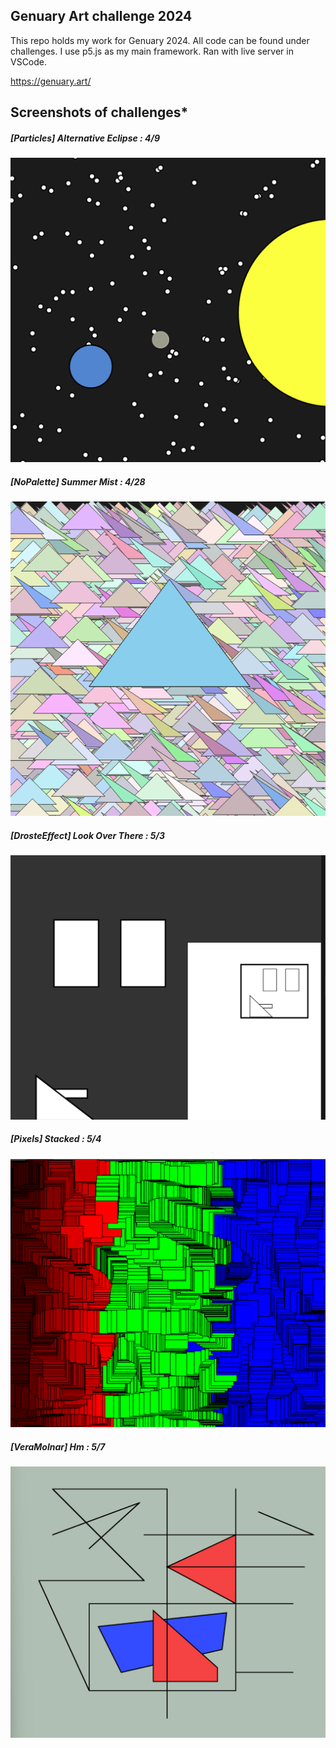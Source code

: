 ## Genuary Art challenge 2024

This repo holds my work for Genuary 2024.  All code can be found under challenges.    I use p5.js as my main framework. Ran with live server in VSCode.

https://genuary.art/

## Screenshots of challenges*

##### [Particles] Alternative Eclipse : 4/9
!["[Particles] Alternative Eclipse"](./screenshots/0.particles.png)


##### [NoPalette] Summer Mist : 4/28
!["[No Palette] Summer Mist"](./screenshots/1.noPalette.png)


##### [DrosteEffect] Look Over There : 5/3
!["[Droste Effect] Look Over There"](./screenshots/2.dorsteEffect.png)


##### [Pixels] Stacked : 5/4
!["[Pixels] Stacked"](./screenshots/3.pixels.png)


##### [VeraMolnar] Hm : 5/7
!["[VeraMolnar] Hm"](./screenshots/4.vera.png)